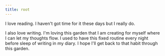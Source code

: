 ```yaml
---
title: root
---
```


I love reading. I haven't got time for it these days but I really do.

I also love writing. I'm loving this garden that I am creating for myself where I can let my thoughts flow. I used to have this fixed routine every night before sleep of writing in my diary. I hope I'll get back to that habit through this garden.